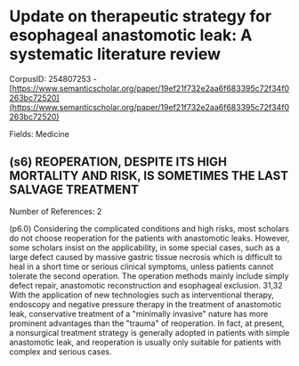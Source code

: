 # Update on therapeutic strategy for esophageal anastomotic leak: A systematic literature review

CorpusID: 254807253 - [https://www.semanticscholar.org/paper/19ef21f732e2aa6f683395c72f34f0263bc72520](https://www.semanticscholar.org/paper/19ef21f732e2aa6f683395c72f34f0263bc72520)

Fields: Medicine

## (s6) REOPERATION, DESPITE ITS HIGH MORTALITY AND RISK, IS SOMETIMES THE LAST SALVAGE TREATMENT
Number of References: 2

(p6.0) Considering the complicated conditions and high risks, most scholars do not choose reoperation for the patients with anastomotic leaks. However, some scholars insist on the applicability, in some special cases, such as a large defect caused by massive gastric tissue necrosis which is difficult to heal in a short time or serious clinical symptoms, unless patients cannot tolerate the second operation. The operation methods mainly include simply defect repair, anastomotic reconstruction and esophageal exclusion. 31,32 With the application of new technologies such as interventional therapy, endoscopy and negative pressure therapy in the treatment of anastomotic leak, conservative treatment of a "minimally invasive" nature has more prominent advantages than the "trauma" of reoperation. In fact, at present, a nonsurgical treatment strategy is generally adopted in patients with simple anastomotic leak, and reoperation is usually only suitable for patients with complex and serious cases.
